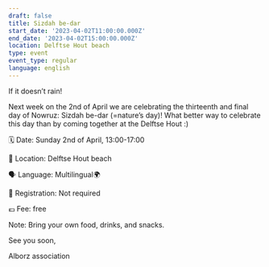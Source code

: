 ```yaml
---
draft: false
title: Sizdah be-dar
start_date: '2023-04-02T11:00:00.000Z'
end_date: '2023-04-02T15:00:00.000Z'
location: Delftse Hout beach
type: event
event_type: regular
language: english
---
```


If it doesn’t rain!

Next week on the 2nd of April we are celebrating the thirteenth and final day of Nowruz: Sizdah be-dar (=nature’s day)! What better way to celebrate this day than by coming together at the Delftse Hout :)

🗓 Date: Sunday 2nd of April, 13:00-17:00

📍 Location: Delftse Hout beach

🗣️ Language: Multilingual🌍

📝 Registration: Not required

💶 Fee: free

Note: Bring your own food, drinks, and snacks. 

See you soon,

Alborz association




